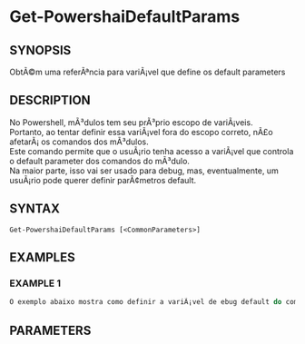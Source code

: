 ﻿---
external help file: powershai-help.xml
schema: 2.0.0
powershai: true
---

# Get-PowershaiDefaultParams

## SYNOPSIS <!--!= @#Synop !-->
ObtÃ©m uma referÃªncia para variÃ¡vel que define os default parameters

## DESCRIPTION <!--!= @#Desc !-->
No Powershell, mÃ³dulos tem seu prÃ³prio escopo de variÃ¡veis.  
Portanto, ao tentar definir essa variÃ¡vel fora do escopo correto, nÃ£o afetarÃ¡ os comandos dos mÃ³dulos.  
Este comando permite que o usuÃ¡rio tenha acesso a variÃ¡vel que controla o default parameter dos comandos do mÃ³dulo.  
Na maior parte, isso vai ser usado para debug, mas, eventualmente, um usuÃ¡rio pode querer definir parÃ¢metros default.

## SYNTAX <!--!= @#Syntax !-->

```
Get-PowershaiDefaultParams [<CommonParameters>]
```

## EXAMPLES <!--!= @#Ex !-->

### EXAMPLE 1
```powershell
O exemplo abaixo mostra como definir a variÃ¡vel de ebug default do comanod Invoke-Http.
```


## PARAMETERS <!--!= @#Params !-->